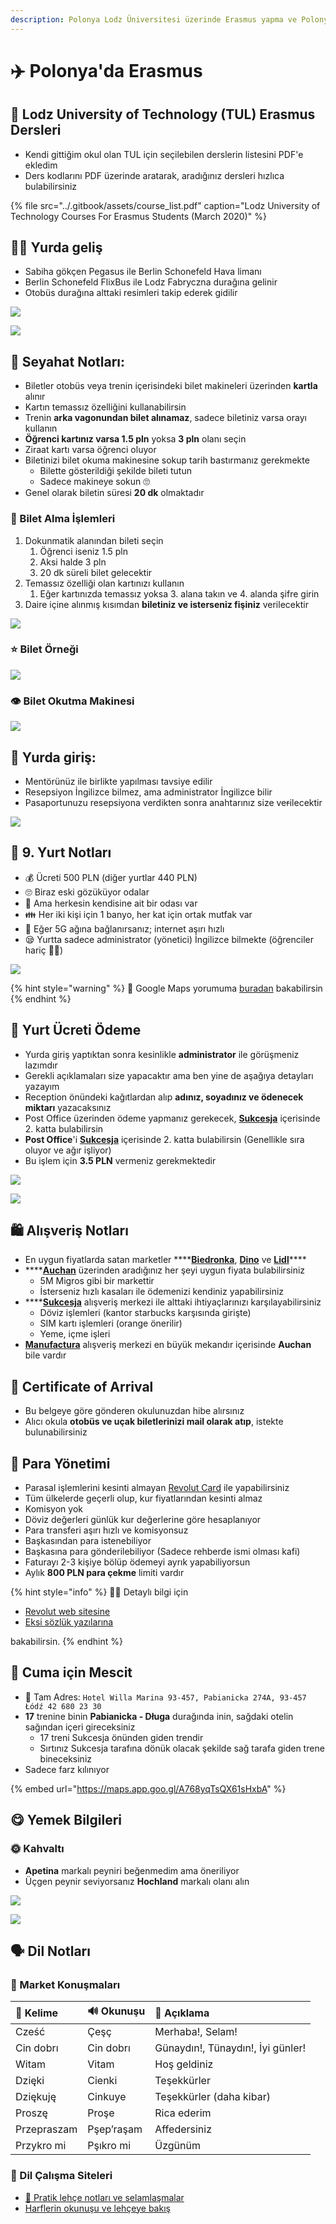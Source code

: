```yaml
---
description: Polonya Lodz Üniversitesi üzerinde Erasmus yapma ve Polonya Lodz'da yaşama h
---
```


# ✈️ Polonya'da Erasmus

## 🏫 Lodz University of Technology \(TUL\) Erasmus Dersleri

* Kendi gittiğim okul olan TUL için seçilebilen derslerin listesini PDF'e ekledim
* Ders kodlarını PDF üzerinde aratarak, aradığınız dersleri hızlıca bulabilirsiniz

{% file src="../.gitbook/assets/course\_list.pdf" caption="Lodz University of Technology Courses For Erasmus Students \(March 2020\)" %}

## 🚶‍♂️ Yurda geliş

* Sabiha gökçen Pegasus ile Berlin Schonefeld Hava limanı
* Berlin Schonefeld FlixBus ile Lodz Fabryczna durağına gelinir
* Otobüs durağına alttaki resimleri takip ederek gidilir

![](../.gitbook/assets/lodz_bus_1.png)

![](../.gitbook/assets/lodz_bus_2.png)

## 🚌 Seyahat Notları:

* Biletler otobüs veya trenin içerisindeki bilet makineleri üzerinden **kartla** alınır
* Kartın temassız özelliğini kullanabilirsin
* Trenin **arka vagonundan bilet alınamaz**, sadece biletiniz varsa orayı kullanın
* **Öğrenci kartınız varsa 1.5 pln** yoksa **3 pln** olanı seçin
* Ziraat kartı varsa öğrenci oluyor
* Biletinizi bilet okuma makinesine sokup tarih bastırmanız gerekmekte
  * Bilette gösterildiği şekilde bileti tutun
  * Sadece makineye sokun 🙄
* Genel olarak biletin süresi **20 dk** olmaktadır

### 🎰 Bilet Alma İşlemleri

1. Dokunmatik alanından bileti seçin
   1. Öğrenci iseniz 1.5 pln
   2. Aksi halde 3 pln
   3. 20 dk süreli bilet gelecektir
2. Temassız özelliği olan kartınızı kullanın
   1. Eğer kartınızda temassız yoksa 3. alana takın ve 4. alanda şifre girin
3. Daire içine alınmış kısımdan **biletiniz ve isterseniz fişiniz** verilecektir

![](../.gitbook/assets/buying_ticket_poland.jpeg)

### ⭐ Bilet Örneği

![](../.gitbook/assets/ticket_example.jpg)

### 👁️ Bilet Okutma Makinesi

![](../.gitbook/assets/reading_ticket.jpg)

## 🎫 Yurda giriş:

* Mentörünüz ile birlikte yapılması tavsiye edilir
* Resepsiyon İngilizce bilmez, ama administrator İngilizce bilir
* Pasaportunuzu resepsiyona verdikten sonra anahtarınız size ve~~r~~ilecektir

![](../.gitbook/assets/dorm9_rules.png)

## 📝 9. Yurt Notları

* 💰 Ücreti 500 PLN \(diğer yurtlar 440 PLN\)
* 🙄 Biraz eski gözüküyor odalar
* 🦄 Ama herkesin kendisine ait bir odası var
* 👪 Her iki kişi için 1 banyo, her kat için ortak mutfak var
* 🚀 Eğer 5G ağına bağlanırsanız; internet aşırı hızlı
* 😪 Yurtta sadece administrator \(yönetici\) İngilizce bilmekte \(öğrenciler hariç 💁‍♂️\)

![](../.gitbook/assets/dorm9_5g_internet.jpeg)

{% hint style="warning" %}
📢 Google Maps yorumuma [buradan](https://goo.gl/maps/j6MPrujYwpWX5yUz8) bakabilirsin
{% endhint %}

## 💸 Yurt Ücreti Ödeme

* Yurda giriş yaptıktan sonra kesinlikle **administrator** ile görüşmeniz lazımdır
* Gerekli açıklamaları size yapacaktır ama ben yine de aşağıya detayları yazayım
* Reception önündeki kağıtlardan alıp **adınız, soyadınız ve ödenecek miktarı** yazacaksınız
* Post Office üzerinden ödeme yapmanız gerekecek, [**Sukcesja**](https://goo.gl/maps/Kt3CxorF1v1S8ePC8) içerisinde 2. katta bulabilirsin
* **Post Office**'i [**Sukcesja**](https://goo.gl/maps/Kt3CxorF1v1S8ePC8) içerisinde 2. katta bulabilirsin \(Genellikle sıra oluyor ve ağır işliyor\)
* Bu işlem için **3.5 PLN** vermeniz gerekmektedir

![](../.gitbook/assets/dorm_9_payment_rent.png)

![](../.gitbook/assets/dorm_9_payment_deposit.png.png)

## 🛍️ Alışveriş Notları

* En uygun fiyatlarda satan marketler ****[**Biedronka**](https://www.google.com/search?sxsrf=ALeKk03Uepgo8fLvpRhlwiFa0M843ICIuw:1583503865852&q=biedronka&npsic=0&rflfq=1&rlha=0&rllag=51748448,19463047,1145&tbm=lcl&ved=2ahUKEwiwt7LLg4boAhUS7KYKHQebAN4QtgN6BAgQEAQ&tbs=lrf:!1m4!1u3!2m2!3m1!1e1!2m1!1e3!3sIAE,lf:1,lf_ui:4&rldoc=1#rlfi=hd:;si:;mv:[[51.781552999999995,19.528505499999998],[51.7216266,19.406815899999998]];tbs:lrf:!1m4!1u3!2m2!3m1!1e1!2m1!1e3!3sIAE,lf:1,lf_ui:4), [**Dino**](https://goo.gl/maps/z7R6KvGf95YoS7js5) ve [**Lidl**](https://goo.gl/maps/xqfhmXL29XVi8N6R9)\*\*\*\*
* \*\*\*\*[**Auchan**](https://goo.gl/maps/KjVsoApDhJ8Zo91p8) üzerinden aradığınız her şeyi uygun fiyata bulabilirsiniz
  * 5M Migros gibi bir markettir
  * İsterseniz hızlı kasaları ile ödemenizi kendiniz yapabilirsiniz
* \*\*\*\*[**Sukcesja**](https://goo.gl/maps/Kt3CxorF1v1S8ePC8) alışveriş merkezi ile alttaki ihtiyaçlarınızı karşılayabilirsiniz
  * Döviz işlemleri \(kantor starbucks karşısında girişte\)
  * SIM kartı işlemleri \(orange önerilir\)
  * Yeme, içme işleri
* [**Manufactura**](https://goo.gl/maps/Wob7D51qytYRY51RA) alışveriş merkezi en büyük mekandır içerisinde **Auchan** bile vardır

## 📧 Certificate of Arrival

* Bu belgeye göre gönderen okulunuzdan hibe alırsınız
* Alıcı okula **otobüs ve uçak biletlerinizi mail olarak atıp**, istekte bulunabilirsiniz

## 💸 Para Yönetimi

* Parasal işlemlerini kesinti almayan [Revolut Card](https://www.revolut.com/) ile yapabilirsiniz
* Tüm ülkelerde geçerli olup, kur fiyatlarından kesinti almaz
* Komisyon yok
* Döviz değerleri günlük kur değerlerine göre hesaplanıyor
* Para transferi aşırı hızlı ve komisyonsuz
* Başkasından para istenebiliyor
* Başkasına para gönderilebiliyor \(Sadece rehberde ismi olması kafi\)
* Faturayı 2-3 kişiye bölüp ödemeyi ayrık yapabiliyorsun
* Aylık **800 PLN para çekme** limiti vardır

{% hint style="info" %}
‍🧙‍♂ Detaylı bilgi için 

* [Revolut web sitesine](https://www.revolut.com/)
* [Eksi sözlük yazılarına](https://eksisozluk.com/revolut--4968813)

bakabilirsin.
{% endhint %}

## 🕌 Cuma için Mescit

* 📌 Tam Adres: `Hotel Willa Marina 93-457, Pabianicka 274A, 93-457 Łódź 42 680 23 30`
* **17** trenine binin **Pabianicka - Długa** durağında inin, sağdaki otelin sağından içeri gireceksiniz
  * 17 treni Sukcesja önünden giden trendir
  * Sırtınız Sukcesja tarafına dönük olacak şekilde sağ tarafa giden trene bineceksiniz
* Sadece farz kılınıyor

{% embed url="https://maps.app.goo.gl/A768yqTsQX61sHxbA" %}

## 😋 Yemek Bilgileri

### 🌞 Kahvaltı

* **Apetina** markalı peyniri beğenmedim ama öneriliyor
* Üçgen peynir seviyorsanız **Hochland** markalı olanı alın

![](../.gitbook/assets/cheese_triangle_oland.png)

![](../.gitbook/assets/breakfast_example.jpg)

## 🗣 Dil Notları

### 🛒 Market Konuşmaları

| 💎 Kelime | 🔊 Okunuşu | 📝 Açıklama |
| :--- | :--- | :--- |
|  Cześć |  Çeşç | Merhaba!, Selam! |
|   Cin dobrı | Cin dobrı | Günaydın!, Tünaydın!, İyi günler! |
|  Witam | Vitam |  Hoş geldiniz |
|  Dzięki | Cienki |  Teşekkürler |
| Dziękuję | Cinkuye | Teşekkürler \(daha kibar\) |
|  Proszę | Proşe |  Rica ederim |
|  Przepraszam  | Pşep’raşam |  Affedersiniz |
|  Przykro mi | Pşıkro mi |  Üzgünüm |

### 🔗 Dil Çalışma Siteleri

* [🌟 Pratik lehçe notları ve selamlaşmalar](http://lehceogren.blogspot.com/2012/01/lehcede-selamlasma-hatr-sorma.html)
* [Harflerin okunuşu ve lehçeye bakış](http://www.atilimceviri.com/index.php/ceviri-yapt-g-m-z-diller/item/403-polonyaca)

